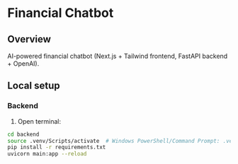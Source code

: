 # Financial Chatbot

## Overview
AI-powered financial chatbot (Next.js + Tailwind frontend, FastAPI backend + OpenAI).

## Local setup

### Backend
1. Open terminal:
```bash
cd backend
source .venv/Scripts/activate  # Windows PowerShell/Command Prompt: .venv\Scripts\activate
pip install -r requirements.txt
uvicorn main:app --reload
